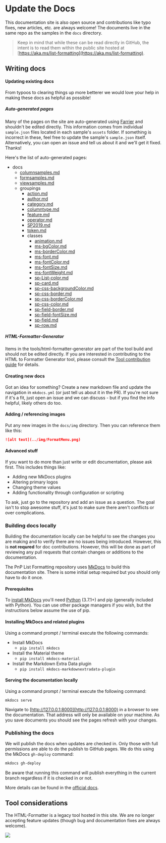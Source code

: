 # Update the Docs

This documentation site is also open source and contributions like typo fixes, new articles, etc. are always welcome! The documents live in the same repo as the samples in the `docs` directory.

> Keep in mind that while these can be read directly in GitHub, the intent is to read them within the public site hosted at [https://aka.ms/list-formatting](https://aka.ms/list-formatting).

## Writing docs

#### Updating existing docs

From typoos to clearing things up more betterer we would love your help in making these docs as helpful as possible!

##### Auto-generated pages

Many of the pages on the site are auto-generated using [Farrier](https://github.com/pnp/Community-Tooling/tree/master/Solutions/Farrier/Farrier) and shouldn't be edited directly. This information comes from individual `sample.json` files located in each sample's `assets` folder. If something is incorrect in these, feel free to update the sample's `sample.json` itself. Alternatively, you can open an issue and tell us about it and we'll get it fixed. Thanks!

Here's the list of auto-generated pages:

- docs
    - [columnsamples.md](../columnsamples.md)
    - [formsamples.md](../formsamples.md)
    - [viewsamples.md](../viewsamples.md)
    - groupings
        - [action.md](../groupings/action.md)
        - [author.md](../groupings/author.md)
        - [category.md](../groupings/category.md)
        - [columntype.md](../groupings/columntype.md)
        - [feature.md](../groupings/feature.md)
        - [operator.md](../groupings/operator.md)
        - [SP2019.md](../groupings/SP2019.md)
        - [token.md](../groupings/token.md)
        - classes
            - [animation.md](../groupings/classes/animation.md)
            - [ms-bgColor.md](../groupings/classes/ms-bgColor.md)
            - [ms-borderColor.md](../groupings/classes/ms-borderColor.md)
            - [ms-font.md](../groupings/classes/ms-font.md)
            - [ms-fontColor.md](../groupings/classes/ms-fontColor.md)
            - [ms-fontSize.md](../groupings/classes/ms-fontSize.md)
            - [ms-fontWeight.md](../groupings/classes/ms-fontWeight.md)
            - [sp-List-color.md](../groupings/classes/sp-List-color.md)
            - [sp-card.md](../groupings/classes/sp-card.md)
            - [sp-css-backgroundColor.md](../groupings/classes/sp-css-backgroundColor.md)
            - [sp-css-border.md](../groupings/classes/sp-css-border.md)
            - [sp-css-borderColor.md](../groupings/classes/sp-css-borderColor.md)
            - [sp-css-color.md](../groupings/classes/sp-css-color.md)
            - [sp-field-border.md](../groupings/classes/sp-field-border.md)
            - [sp-field-fontSize.md](../groupings/classes/sp-field-fontSize.md)
            - [sp-field.md](../groupings/classes/sp-field.md)
            - [sp-row.md](../groupings/classes/sp-row.md)

##### HTML-Formatter-Generator

Items in the tools/html-formatter-generator are part of the tool build and should not be edited directly. If you are interested in contributing to the HTML to Formatter Generator tool, please consult the [Tool contribution guide](./tools.md) for details.

#### Creating new docs

Got an idea for something? Create a new markdown file and update the navigation in `mkdocs.yml` (or just tell us about it in the PR). If you're not sure if it's a fit, just open an issue and we can discuss - but if you find the info helpful, likely others do too.

#### Adding / referencing images

Put any new images in the `docs/img` directory. Then you can reference them like this:

```markdown
![alt text](../img/FormatMenu.png)
```

#### Advanced stuff

If you want to do more than just write or edit documentation, please ask first. This includes things like:

- Adding new MkDocs plugins
- Altering primary logos
- Changing theme values
- Adding functionality through configuration or scripting

To ask, just go to the repository and add an issue as a question. The goal isn't to stop awesome stuff, it's just to make sure there aren't conflicts or over complications.

### Building docs locally

Building the documentation locally can be helpful to see the changes you are making and to verify there are no issues being introduced. However, this is **not requred** for doc contributions. However, this will be done as part of reviewing any pull requests that contain changes or additions to the documentation.

The PnP List Formatting repository uses [MkDocs](https://www.mkdocs.org/) to build this documentation site. There is some initial setup required but you should only have to do it once.

#### Prerequisites

To [install MkDocs](https://www.mkdocs.org/#installation) you'll need [Python](https://docs.python.org/3/using/windows.html#windows-full) (3.7.1+) and pip (generally included with Python). You can use other package managers if you wish, but the instructions below assume the use of pip.

#### Installing MkDocs and related plugins

Using a command prompt / terminal execute the following commands:

- Install MkDocs
    - `pip install mkdocs`
- Install the Material theme
    - `pip install mkdocs-material`
- Install the Markdown Extra Data plugin
    - `pip install mkdocs-markdownextradata-plugin`

#### Serving the documentation locally

Using a command prompt / terminal execute the following command:

`mkdocs serve`

Navigate to [http://127.0.0.1:8000](http://127.0.0.1:8000) in a browser to see the documentation. That address will only be available on your machine. As you save documents you should see the pages refresh with your changes.

### Publishing the docs

We will publish the docs when updates are checked in. Only those with full permissions are able to do the publish to GitHub pages. We do this using the MkDocs `gh-deploy` command:

```bash
mkdocs gh-deploy
```

Be aware that running this command will publish everything in the current branch regardless if it is checked in or not.

More details can be found in the [official docs](https://www.mkdocs.org/user-guide/deploying-your-docs/).

## Tool considerations

The HTML-Formatter is a legacy tool hosted in this site. We are no longer accepting feature updates (though bug and documentation fixes are always welcome).

<img src="https://pnptelemetry.azurewebsites.net/list-formatting/docs/contributing/docs" />
